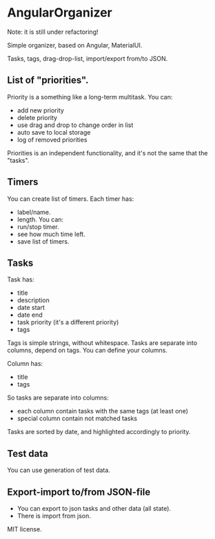 # AngularOrganizer

Note: it is still under refactoring!

Simple organizer, based on Angular, MaterialUI.

Tasks, tags, drag-drop-list, import/export from/to JSON.

## List of "priorities".

Priority is a something like a long-term multitask.
You can:
* add new priority
* delete priority
* use drag and drop to change order in list
* auto save to local storage
* log of removed priorities

Priorities is an independent functionality, and it's not the same that the "tasks".

## Timers

You can create list of timers. Each timer has:
* label/name.
* length.
You can:
* run/stop timer.
* see how much time left.
* save list of timers.

## Tasks

Task has:
* title
* description
* date start
* date end
* task priority (it's a different priority)
* tags

Tags is simple strings, without whitespace.
Tasks are separate into columns, depend on tags.
You can define your columns.

Column has:
* title
* tags

So tasks are separate into columns:
* each column contain tasks with the same tags (at least one)
* special column contain not matched tasks
  
Tasks are sorted by date, and highlighted accordingly to priority.

## Test data

You can use generation of test data.

## Export-import to/from JSON-file

* You can export to json tasks and other data (all state).
* There is import from json.

MIT license.
